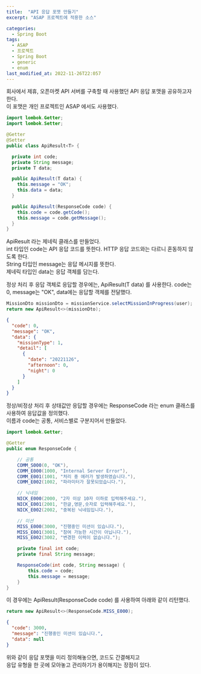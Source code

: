 ```yaml
---
title:  "API 응답 포맷 만들기"
excerpt: "ASAP 프로젝트에 적용한 소스"

categories:
  - Spring Boot
tags:
  - ASAP
  - 프로젝트
  - Spring Boot
  - generic
  - enum
last_modified_at: 2022-11-26T22:057
---
```


회사에서 제휴, 오픈마켓 API 서버를 구축할 때 사용했던 API 응답 포맷을 공유하고자 한다.  
이 포맷은 개인 프로젝트인 ASAP 에서도 사용했다.

```java
import lombok.Getter;
import lombok.Setter;

@Getter
@Setter
public class ApiResult<T> {

  private int code;
  private String message;
  private T data;

  public ApiResult(T data) {
    this.message = "OK";
    this.data = data;
  }

  public ApiResult(ResponseCode code) {
    this.code = code.getCode();
    this.message = code.getMessage();
  }
}
```

ApiResult 라는 제네릭 클래스를 만들었다.  
int 타입인 code는 API 응답 코드를 뜻한다. HTTP 응답 코드와는 다르니 혼동하지 않도록 한다.  
String 타입인 message는 응답 메시지를 뜻한다.  
제네릭 타입인 data는 응답 객체를 담는다.  

정상 처리 후 응답 객체로 응답할 경우에는, ApiResult(T data) 를 사용한다.
code는 0, message는 "OK", data에는 응답할 객체를 전달했다.
```java
MissionDto missionDto = missionService.selectMissionInProgress(user);
return new ApiResult<>(missionDto);
```
```json
{
  "code": 0,
  "message": "OK",
  "data": {
    "missionType": 1,
    "detail": [
      {
        "date": "20221126",
        "afternoon": 0,
        "night": 0
      }
    ]
  }
}
```

정상/비정상 처리 후 상태값만 응답할 경우에는 ResponseCode 라는 enum 클래스를 사용하여 응답값을 정의했다.  
이름과 code는 공통, 서비스별로 구분지어서 만들었다.
```java
import lombok.Getter;

@Getter
public enum ResponseCode {

    // 공통
    COMM_S000(0, "OK"),
    COMM_E000(1000, "Internal Server Error"),
    COMM_E001(1001, "처리 중 에러가 발생하였습니다."),
    COMM_E002(1002, "파라미터가 잘못되었습니다."),

    // 닉네임
    NICK_E000(2000, "2자 이상 10자 이하로 입력해주세요."),
    NICK_E001(2001, "한글,영문,숫자로 입력해주세요."),
    NICK_E002(2002, "중복된 닉네임입니다."),

    // 미션
    MISS_E000(3000, "진행중인 미션이 있습니다."),
    MISS_E001(3001, "참여 가능한 시간이 아닙니다."),
    MISS_E002(3002, "변경한 이력이 없습니다.");

    private final int code;
    private final String message;

    ResponseCode(int code, String message) {
        this.code = code;
        this.message = message;
    }
}
```

이 경우에는 ApiResult(ResponseCode code) 를 사용하여 아래와 같이 리턴했다.
```java
return new ApiResult<>(ResponseCode.MISS_E000);
```
```json
{
  "code": 3000,
  "message": "진행중인 미션이 있습니다.",
  "data": null
}
```

위와 같이 응답 포맷을 미리 정의해놓으면, 코드도 간결해지고  
응답 유형을 한 곳에 모아놓고 관리하기가 용이해지는 장점이 있다.  